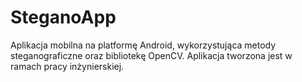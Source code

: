 # SteganoApp
Aplikacja mobilna na platformę Android, wykorzystująca metody steganograficzne oraz bibliotekę OpenCV.
Aplikacja tworzona jest w ramach pracy inżynierskiej.
